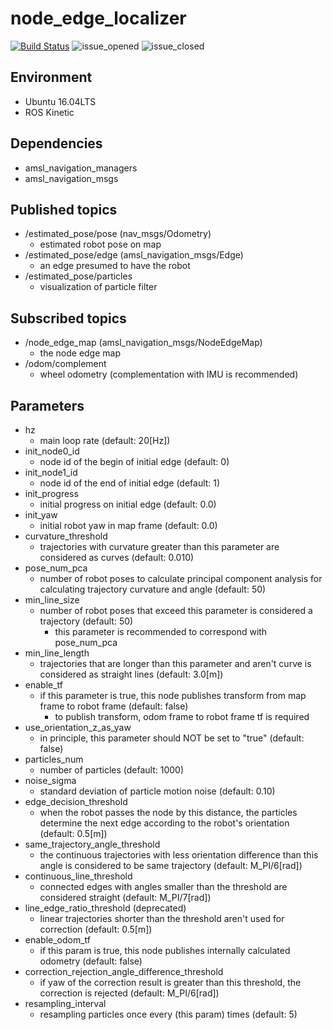 # node_edge_localizer
[![Build Status](https://travis-ci.org/amslabtech/node_edge_localizer.svg?branch=master)](https://travis-ci.org/amslabtech/node_edge_localizer)
![issue_opened](https://img.shields.io/github/issues/amslabtech/node_edge_localizer.svg)
![issue_closed](https://img.shields.io/github/issues-closed/amslabtech/node_edge_localizer.svg)

## Environment
- Ubuntu 16.04LTS
- ROS Kinetic

## Dependencies
- amsl_navigation_managers
- amsl_navigation_msgs

## Published topics
- /estimated_pose/pose (nav_msgs/Odometry)
  - estimated robot pose on map
- /estimated_pose/edge (amsl_navigation_msgs/Edge)
  - an edge presumed to have the robot
- /estimated_pose/particles
  - visualization of particle filter
## Subscribed topics
- /node_edge_map (amsl_navigation_msgs/NodeEdgeMap)
  - the node edge map
- /odom/complement
  - wheel odometry (complementation with IMU is recommended)

## Parameters
- hz
  - main loop rate (default: 20[Hz])
- init_node0_id
  - node id of the begin of initial edge (default: 0)
- init_node1_id
  - node id of the end of initial edge (default: 1)
- init_progress
  - initial progress on initial edge (default: 0.0)
- init_yaw
  - initial robot yaw in map frame (default: 0.0)
- curvature_threshold
  - trajectories with curvature greater than this parameter are considered as curves (default: 0.010)
- pose_num_pca
  - number of robot poses to calculate principal component analysis for calculating trajectory curvature and angle (default: 50)
- min_line_size
  - number of robot poses that exceed this parameter is considered a trajectory (default: 50)
    - this parameter is recommended to correspond with pose_num_pca
- min_line_length
  - trajectories that are longer than this parameter and aren't curve is considered as straight lines (default: 3.0[m])
- enable_tf
  - if this parameter is true, this node publishes transform from map frame to robot frame (default: false)
    - to publish transform, odom frame to robot frame tf is required 
- use_orientation_z_as_yaw
  - in principle, this parameter should NOT be set to "true" (default: false)
- particles_num
  - number of particles (default: 1000)
- noise_sigma
  - standard deviation of particle motion noise (default: 0.10)
- edge_decision_threshold
  - when the robot passes the node by this distance, the particles determine the next edge according to the robot's orientation (default: 0.5[m])
- same_trajectory_angle_threshold
  - the continuous trajectories with less orientation difference than this angle is considered to be same trajectory (default: M_PI/6[rad])
- continuous_line_threshold 
  - connected edges with angles smaller than the threshold are considered straight (default: M_PI/7[rad])
- line_edge_ratio_threshold (deprecated)
  - linear trajectories shorter than the threshold aren't used for correction (default: 0.5[m])
- enable_odom_tf
  - if this param is true, this node publishes internally calculated odometry (default: false)
- correction_rejection_angle_difference_threshold
  - if yaw of the correction result is greater than this threshold, the correction is rejected (default: M_PI/6[rad])
- resampling_interval
  - resampling particles once every (this param) times (default: 5)
